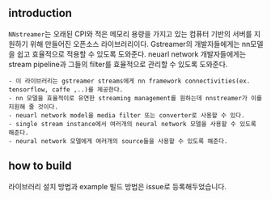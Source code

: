 ## introduction
`NNstreamer`는 오래된 CPI와 적은 메모리 용량을 가지고 있는 컴퓨터 기반의 서버를 지원하기 위해 만들어진 오픈소스 라이브러리이다. Gstreamer의 개발자들에게는 nn모델을 쉽고 효율적으로 적용할 수 있도록 도와준다. neuarl network 개발자들에게는 stream pipeline과 그들의 filter를 효율적으로 관리할 수 있도록 도와준다. 

    - 이 라이브러리는 gstreamer streams에게 nn framework connectivities(ex. tensorflow, caffe ,..)를 제공한다.
    - nn 모델을 효율적이로 유연한 streaming management를 원하는데 nnstreamer가 이를 지원해 줄 것이다. 
    - neuarl network model을 media filter 또는 converter로 사용할 수 있다. 
    - single stream instance에서 여러개의 neural network 모델을 사용할 수 있도록 해준다. 
    - neural network 모델에게 여러개의 source들을 사용할 수 있도록 해준다. 

## how to build
라이브러리 설치 방법과 example 빌드 방법은 issue로 등록해두었습니다. 